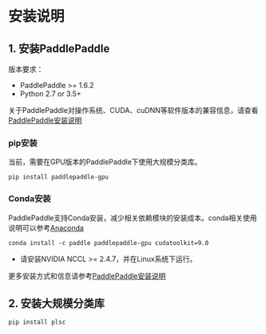 # 安装说明

## 1. 安装PaddlePaddle

版本要求：

* PaddlePaddle >= 1.6.2
* Python 2.7 or 3.5+

关于PaddlePaddle对操作系统、CUDA、cuDNN等软件版本的兼容信息，请查看[PaddlePaddle安装说明](https://www.paddlepaddle.org.cn/documentation/docs/zh/beginners_guide/install/index_cn.html)

### pip安装

当前，需要在GPU版本的PaddlePaddle下使用大规模分类库。

```shell
pip install paddlepaddle-gpu
```

### Conda安装

PaddlePaddle支持Conda安装，减少相关依赖模块的安装成本。conda相关使用说明可以参考[Anaconda](https://www.anaconda.com/distribution/)

```shell
conda install -c paddle paddlepaddle-gpu cudatoolkit=9.0
```

* 请安装NVIDIA NCCL >= 2.4.7，并在Linux系统下运行。

更多安装方式和信息请参考[PaddlePaddle安装说明](https://www.paddlepaddle.org.cn/documentation/docs/zh/beginners_guide/install/index_cn.html)

## 2. 安装大规模分类库

```shell
pip install plsc
```

